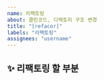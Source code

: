 ```yaml
---
name: 리팩토링
about: 클린코드, 디렉토리 구조 변경
title: "[refacor]"
labels: "리팩토링"
assignees: "username"
---
```


## ✨ 리팩토링 할 부분

<br>

